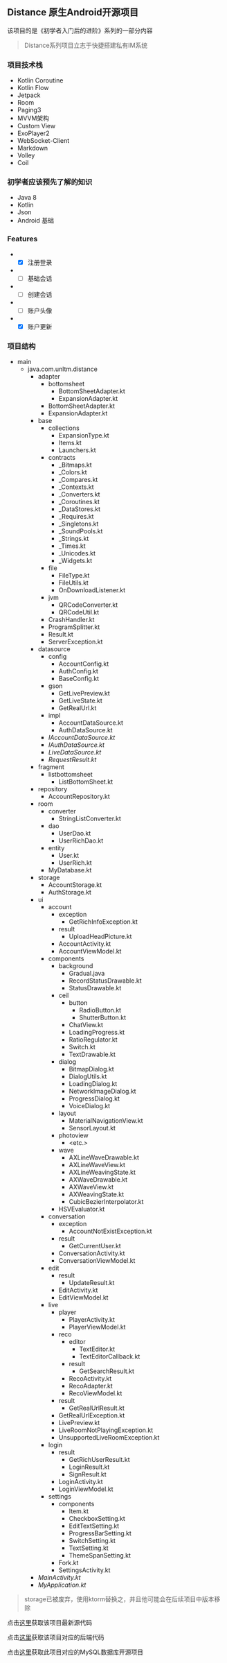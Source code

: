 ## Distance 原生Android开源项目

该项目的是《初学者入门后的进阶》系列的一部分内容
> Distance系列项目立志于快捷搭建私有IM系统

### 项目技术栈
  - Kotlin Coroutine
  - Kotlin Flow
  - Jetpack
  - Room
  - Paging3
  - MVVM架构
  - Custom View
  - ExoPlayer2
  - WebSocket-Client
  - Markdown
  - Volley
  - Coil
### 初学者应该预先了解的知识
  - Java 8
  - Kotlin
  - Json
  - Android 基础

### Features
- * [x] 注册登录
- * [ ] 基础会话
- * [ ] 创建会话
- * [ ] 账户头像
- * [x] 账户更新

### 项目结构
- main
  - java.com.unltm.distance
    - adapter
      - bottomsheet
        - BottomSheetAdapter.kt
        - ExpansionAdapter.kt
      - BottomSheetAdapter.kt
      - ExpansionAdapter.kt
    - base
      - collections
        - ExpansionType.kt
        - Items.kt
        - Launchers.kt
      - contracts
        - _Bitmaps.kt
        - _Colors.kt
        - _Compares.kt
        - _Contexts.kt
        - _Converters.kt
        - _Coroutines.kt
        - _DataStores.kt
        - _Requires.kt
        - _Singletons.kt
        - _SoundPools.kt
        - _Strings.kt
        - _Times.kt
        - _Unicodes.kt
        - _Widgets.kt
      - file
        - FileType.kt
        - FileUtils.kt
        - OnDownloadListener.kt
      - jvm
        - QRCodeConverter.kt
        - QRCodeUtil.kt
      - CrashHandler.kt
      - ProgramSplitter.kt
      - Result.kt
      - ServerException.kt
    - datasource
      - config
        - AccountConfig.kt
        - AuthConfig.kt
        - BaseConfig.kt
      - gson
        - GetLivePreview.kt
        - GetLiveState.kt
        - GetRealUrl.kt
      - impl
        - AccountDataSource.kt
        - AuthDataSource.kt
      - *IAccountDataSource.kt*
      - *IAuthDataSource.kt*
      - *LiveDataSource.kt*
      - *RequestResult.kt*
    - fragment
      - listbottomsheet
        - ListBottomSheet.kt
    - repository
      - AccountRepository.kt
    - room
      - converter
        - StringListConverter.kt
      - dao
        - UserDao.kt
        - UserRichDao.kt
      - entity
        - User.kt
        - UserRich.kt
      - MyDatabase.kt
    - storage
      - AccountStorage.kt
      - AuthStorage.kt
    - ui
      - account
        - exception
          - GetRichInfoException.kt
        - result
          - UploadHeadPicture.kt
        - AccountActivity.kt
        - AccountViewModel.kt
      - components
        - background
          - Gradual.java
          - RecordStatusDrawable.kt
          - StatusDrawable.kt
        - ceil
          - button
            - RadioButton.kt
            - ShutterButton.kt
          - ChatView.kt
          - LoadingProgress.kt
          - RatioRegulator.kt
          - Switch.kt
          - TextDrawable.kt
        - dialog
          - BitmapDialog.kt
          - DialogUtils.kt
          - LoadingDialog.kt
          - NetworkImageDialog.kt
          - ProgressDialog.kt
          - VoiceDialog.kt
        - layout
          - MaterialNavigationView.kt
          - SensorLayout.kt
        - photoview
          - <etc.>
        - wave
          - AXLineWaveDrawable.kt
          - AXLineWaveView.kt
          - AXLineWeavingState.kt
          - AXWaveDrawable.kt
          - AXWaveView.kt
          - AXWeavingState.kt
          - CubicBezierInterpolator.kt
        - HSVEvaluator.kt
      - conversation
        - exception
          - AccountNotExistException.kt
        - result
          - GetCurrentUser.kt
        - ConversationActivity.kt
        - ConversationViewModel.kt
      - edit
        - result
          - UpdateResult.kt
        - EditActivity.kt
        - EditViewModel.kt
      - live
        - player
          - PlayerActivity.kt
          - PlayerViewModel.kt
        - reco
          - editor
            - TextEditor.kt
            - TextEditorCallback.kt
          - result
            - GetSearchResult.kt
          - RecoActivity.kt
          - RecoAdapter.kt
          - RecoViewModel.kt
        - result
          - GetRealUrlResult.kt
        - GetRealUrlException.kt
        - LivePreview.kt
        - LiveRoomNotPlayingException.kt
        - UnsupportedLiveRoomException.kt
      - login
        - result
          - GetRichUserResult.kt
          - LoginResult.kt
          - SignResult.kt
        - LoginActivity.kt
        - LoginViewModel.kt
      - settings
        - components
          - Item.kt
          - CheckboxSetting.kt
          - EditTextSetting.kt
          - ProgressBarSetting.kt
          - SwitchSetting.kt
          - TextSetting.kt
          - ThemeSpanSetting.kt
        - Fork.kt
        - SettingsActivity.kt
    - *MainActivity.kt*
    - *MyApplication.kt*
> storage已被废弃，使用ktorm替换之，并且他可能会在后续项目中版本移除

点击[这里](https://github.com/thxbrop/Distance)获取该项目最新源代码

点击[这里](https://github.com/thxbrop/DistanceTomcat)获取该项目对应的后端代码

点击[这里]()获取此项目对应的MySQL数据库开源项目
